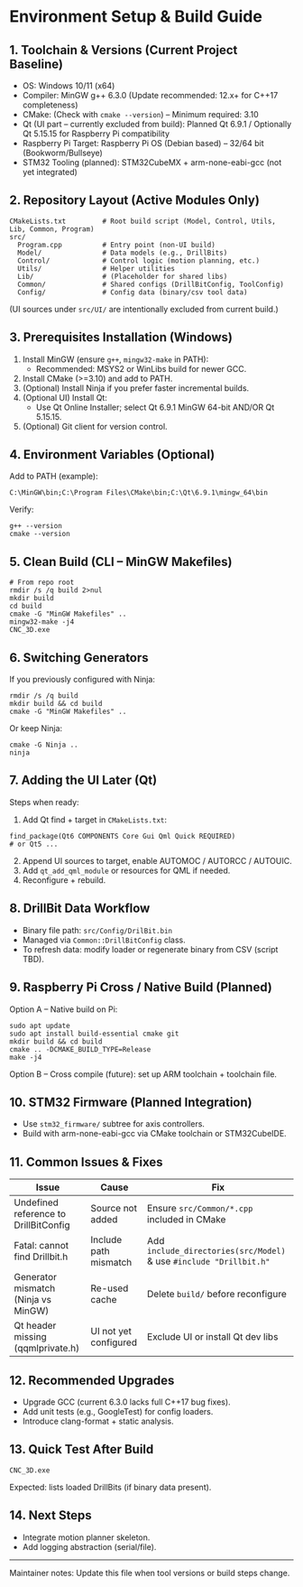 # Environment Setup & Build Guide

## 1. Toolchain & Versions (Current Project Baseline)
- OS: Windows 10/11 (x64)
- Compiler: MinGW g++ 6.3.0 (Update recommended: 12.x+ for C++17 completeness)
- CMake: (Check with `cmake --version`) – Minimum required: 3.10
- Qt (UI part – currently excluded from build): Planned Qt 6.9.1 / Optionally Qt 5.15.15 for Raspberry Pi compatibility
- Raspberry Pi Target: Raspberry Pi OS (Debian based) – 32/64 bit (Bookworm/Bullseye)
- STM32 Tooling (planned): STM32CubeMX + arm-none-eabi-gcc (not yet integrated)

## 2. Repository Layout (Active Modules Only)
```
CMakeLists.txt         # Root build script (Model, Control, Utils, Lib, Common, Program)
src/
  Program.cpp          # Entry point (non-UI build)
  Model/               # Data models (e.g., DrillBits)
  Control/             # Control logic (motion planning, etc.)
  Utils/               # Helper utilities
  Lib/                 # (Placeholder for shared libs)
  Common/              # Shared configs (DrillBitConfig, ToolConfig)
  Config/              # Config data (binary/csv tool data)
```
(UI sources under `src/UI/` are intentionally excluded from current build.)

## 3. Prerequisites Installation (Windows)
1. Install MinGW (ensure `g++`, `mingw32-make` in PATH):
   - Recommended: MSYS2 or WinLibs build for newer GCC.
2. Install CMake (>=3.10) and add to PATH.
3. (Optional) Install Ninja if you prefer faster incremental builds.
4. (Optional UI) Install Qt:
   - Use Qt Online Installer; select Qt 6.9.1 MinGW 64-bit AND/OR Qt 5.15.15.
5. (Optional) Git client for version control.

## 4. Environment Variables (Optional)
Add to PATH (example):
```
C:\MinGW\bin;C:\Program Files\CMake\bin;C:\Qt\6.9.1\mingw_64\bin
```
Verify:
```
g++ --version
cmake --version
```

## 5. Clean Build (CLI – MinGW Makefiles)
```
# From repo root
rmdir /s /q build 2>nul
mkdir build
cd build
cmake -G "MinGW Makefiles" ..
mingw32-make -j4
CNC_3D.exe
```

## 6. Switching Generators
If you previously configured with Ninja:
```
rmdir /s /q build
mkdir build && cd build
cmake -G "MinGW Makefiles" ..
```
Or keep Ninja:
```
cmake -G Ninja ..
ninja
```

## 7. Adding the UI Later (Qt)
Steps when ready:
1. Add Qt find + target in `CMakeLists.txt`:
```
find_package(Qt6 COMPONENTS Core Gui Qml Quick REQUIRED)
# or Qt5 ...
```
2. Append UI sources to target, enable AUTOMOC / AUTORCC / AUTOUIC.
3. Add `qt_add_qml_module` or resources for QML if needed.
4. Reconfigure + rebuild.

## 8. DrillBit Data Workflow
- Binary file path: `src/Config/DrilBit.bin`
- Managed via `Common::DrillBitConfig` class.
- To refresh data: modify loader or regenerate binary from CSV (script TBD).

## 9. Raspberry Pi Cross / Native Build (Planned)
Option A – Native build on Pi:
```
sudo apt update
sudo apt install build-essential cmake git
mkdir build && cd build
cmake .. -DCMAKE_BUILD_TYPE=Release
make -j4
```
Option B – Cross compile (future): set up ARM toolchain + toolchain file.

## 10. STM32 Firmware (Planned Integration)
- Use `stm32_firmware/` subtree for axis controllers.
- Build with arm-none-eabi-gcc via CMake toolchain or STM32CubeIDE.

## 11. Common Issues & Fixes
| Issue | Cause | Fix |
|-------|-------|-----|
| Undefined reference to DrillBitConfig | Source not added | Ensure `src/Common/*.cpp` included in CMake |
| Fatal: cannot find Drillbit.h | Include path mismatch | Add `include_directories(src/Model)` & use `#include "Drillbit.h"` |
| Generator mismatch (Ninja vs MinGW) | Re-used cache | Delete `build/` before reconfigure |
| Qt header missing (qqmlprivate.h) | UI not yet configured | Exclude UI or install Qt dev libs |

## 12. Recommended Upgrades
- Upgrade GCC (current 6.3.0 lacks full C++17 bug fixes).
- Add unit tests (e.g., GoogleTest) for config loaders.
- Introduce clang-format + static analysis.

## 13. Quick Test After Build
```
CNC_3D.exe
```
Expected: lists loaded DrillBits (if binary data present).

## 14. Next Steps
- Integrate motion planner skeleton.
- Add logging abstraction (serial/file).

---
Maintainer notes: Update this file when tool versions or build steps change.
